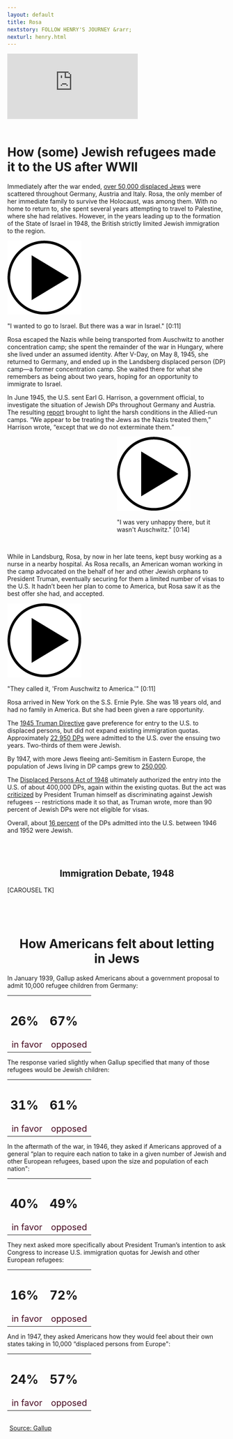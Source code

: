 ```yaml
---
layout: default
title: Rosa
nextstory: FOLLOW HENRY'S JOURNEY &rarr;
nexturl: henry.html
---
```

<div class="boxes" id="first">
<div class="video">
<iframe id="player1" src="https://player.vimeo.com/video/210800050?api=1&player_id=player1" frameborder="0" webkitallowfullscreen="" mozallowfullscreen="" allowfullscreen=""></iframe>
</div>
</div>

<div class="rosatext" id="second">
<br>
<h1>How (some) Jewish refugees made it to the US after WWII</h1>
<p>Immediately after the war ended, <a href="https://www.ushmm.org/wlc/en/article.php?ModuleId=10005418" target="_blank">over 50,000 displaced Jews</a> were scattered throughout Germany, Austria and Italy. Rosa, the only member of her immediate family to survive the Holocaust, was among them. With no home to return to, she spent several years attempting to travel to Palestine, where she had relatives. However, in the years leading up to the formation of the State of Israel in 1948, the British strictly limited Jewish immigration to the region. </p>
<audio id="clip1">
<source src="audio/rosa_israel.mp3" type="audio/mp3">
</audio>

<div class="audioboxwhite"><img class="play" src="images/Asset 1.png" onclick="play1()">

<p class="audioquotered">"I wanted to go to Israel. But there was a war in Israel." <span class="audiotime">[0:11]</span></p></div>


<p> Rosa escaped the Nazis while being transported from Auschwitz to another concentration camp; she spent the remainder of the war in Hungary, where she lived under an assumed identity. After V-Day, on May 8, 1945,  she returned to Germany, and ended up in the Landsberg displaced person (DP) camp—a former concentration camp. She waited there for what she remembers as being about two years, hoping for an opportunity to immigrate to Israel.</p>

<p>In June 1945, the U.S. sent Earl G. Harrison, a government official, to investigate the situation of Jewish DPs throughout Germany and Austria. The resulting <a href="https://www.ushmm.org/exhibition/displaced-persons/resourc1.htm" target="_blank">report</a> brought to light the harsh conditions in the Allied-run camps. “We appear to be treating the Jews as the Nazis treated them,” Harrison wrote, “except that we do not exterminate them.”</p>

<audio id="clip2">
<source src="audio/rosa_auschwitz.mp3" type="audio/mp3">
</audio>

<div class="audioboxwhite" style="margin-left:50%"><img class="play" src="images/Asset 1.png" onclick="play2()">
<p class="audioquotered">"I was very unhappy there, but it wasn't Auschwitz." <span class="audiotime">[0:14]</span></p></div>

<br style="clear:right;">
<p style="clear: right">While in Landsburg, Rosa, by now in her late teens, kept busy working as a nurse in a nearby hospital. As Rosa recalls, an American woman working in the camp advocated on the behalf of her and other Jewish orphans to President Truman, eventually securing for them a limited number of visas to the U.S. It hadn’t been her plan to come to America, but Rosa saw it as the best offer she had, and accepted. </p>

<audio id="clip3">
<source src="audio/rosa_america.mp3" type="audio/mp3">
</audio>
<div class="audioboxwhite"><img class="play" src="images/Asset 1.png" onclick="play3()">

<p class="audioquotered">"They called it, 'From Auschwitz to America.'" <span class="audiotime">[0:11]</span></p></div>

<p>Rosa arrived in New York on the S.S. Ernie Pyle. She was 18 years old, and had no family in America. But she had been given a rare opportunity.</p>

<p>The <a href="http://www.jewishvirtuallibrary.org/president-truman-statement-and-directive-on-displaced-persons-december-1945" target="_blank">1945 Truman Directive</a> gave preference for entry to the U.S. to displaced persons, but did not expand existing immigration quotas. Approximately <a href="https://www.ushmm.org/learn/timeline-of-events/1942-1945/truman-directive-on-immigrant-visas" target="_blank">22,950 DPs</a> were admitted to the U.S. over the ensuing two years. Two-thirds of them were Jewish. </p>                        

<p>By 1947, with more Jews fleeing anti-Semitism in Eastern Europe, the population of Jews living in DP camps grew to <a href="https://www.ushmm.org/outreach/en/media_nm.php?MediaId=377" target="_blank">250,000</a>.</p>

<p>The <a href="http://library.uwb.edu/Static/USimmigration/1948_displaced_persons_act.html" target="_blank">Displaced Persons Act of 1948</a> ultimately authorized the entry into the U.S. of about 400,000 DPs, again within the existing quotas. But the act was <a href="http://www.presidency.ucsb.edu/ws/?pid=12942" target="_blank">criticized</a> by President Truman himself as discriminating against Jewish refugees -- restrictions made it so that, as Truman wrote, more than 90 percent of Jewish DPs were not eligible for visas.</p>

<p>Overall, about <a href="https://books.google.com/books?id=raS9TqUFb94C&pg=PA161&lpg=PA161&dq=how+many+jews+admitted+to+us+truman+directive&source=bl&ots=T8p8Z4vFwn&sig=Hq2_M40C4SQjCOjHDgvcQLmLFRI&hl=en&sa=X&ved=0ahUKEwiyzvCkpKfTAhXoxYMKHeIfBggQ6AEISDAG#v=onepage&q=how%20many%20jews%20admitted%20to%20us%20truman%20directive&f=false" target="_blank">16 percent</a> of the DPs admitted into the U.S. between 1946 and 1952 were Jewish.</p>
<br>
<br>
<h2 style="text-align:center">Immigration Debate, 1948</h2>
<div id="carousel"> [CAROUSEL TK] </div>
<br> 
<br>


<div id="gallup">
<h1 style="text-align:center; size:3em; padding-left:4%; padding-right:4%; padding-top: 5%">How Americans felt about letting in Jews</h1>
<p class="gallup2">In January 1939, Gallup asked Americans about a government proposal to admit 10,000 refugee children from Germany:</p>
<table class="gallupnos">
	<tr>
		<td><h1 class="numeral">26%</h1></td>
		<td><h1 class="numeral">67%</h1></td>
	</tr>
	<tr>
		<td style="color:#450920; text-align:right; font-size:20px">in favor</td>
		<td style="color:#450920; text-align:right; font-size:20px">opposed</td>
	</tr>
</table>
<p class="gallup2">The response varied slightly when Gallup specified that many of those refugees would be Jewish children:</p>
<table class="gallupnos">
	<tr>
		<td><h1 class="numeral">31%</h1></td>
		<td><h1 class="numeral">61%</h1></td>
	</tr>
	<tr>
		<td style="color:#450920; text-align:right; font-size:20px">in favor</td>
		<td style="color:#450920; text-align:right; font-size:20px">opposed</td>
	</tr>
</table>
<p class="gallup2">In the aftermath of the war, in 1946, they asked if Americans approved of a general “plan to require each nation to take in a given number of Jewish and other European refugees, based upon the size and population of each nation":</p>
<table class="gallupnos">
	<tr>
		<td><h1 class="numeral">40%</h1></td>
		<td><h1 class="numeral">49%</h1></td>
	</tr>
	<tr>
		<td style="color:#450920; text-align:right; font-size:20px">in favor</td>
		<td style="color:#450920; text-align:right; font-size:20px">opposed</td>
	</tr>
</table>
<p class="gallup2">They next asked more specifically about President Truman’s intention to ask Congress to increase U.S. immigration quotas for Jewish and other European refugees:
</p>
<table class="gallupnos">
	<tr>
		<td><h1 class="numeral">16%</h1></td>
		<td><h1 class="numeral">72%</h1></td>
	</tr>
	<tr>
		<td style="color:#450920; text-align:right; font-size:20px">in favor</td>
		<td style="color:#450920; text-align:right; font-size:20px">opposed</td>
	</tr>
</table>
<p class="gallup2">And in 1947, they asked Americans how they would feel about their own states taking in 10,000 “displaced persons from Europe":
</p>
<table class="gallupnos">
	<tr>
		<td><h1 class="numeral">24%</h1></td>
		<td><h1 class="numeral">57%</h1></td>
	</tr>
	<tr>
		<td style="color:#450920; text-align:right; font-size:20px">in favor</td>
		<td style="color:#450920; text-align:right; font-size:20px">opposed</td>
	</tr>
</table>
<br>
<a class="source" style="padding-left: 5px; text-decoration: underline;" href="http://www.gallup.com/opinion/polling-matters/186716/historical-review-americans-views-refugees-coming.aspx">Source: Gallup</a>
</div>
<br>

<script>
$(function() {
  var iframe = $('#player1')[0];
  var player = $f(iframe);

  // When the player is ready, add listeners for pause, finish, and playProgress
  player.addEvent('ready', function() {        
      player.addEvent('finish', finishVideoOne);
  });

  function finishVideoOne(id) {
    scroll2();
  }
});
</script>
<script>
var playing = false;
function play1(){
var audio = document.getElementById("clip1");
 var src = this.src;
if (playing == false) {
        audio.play();
        playing = true;
        audio.currentTime = 0;
    } else {
        audio.pause();
        playing = false;
    }
}
              
function play2(){
       var audio = document.getElementById("clip2");
       if (playing == false) {
        audio.play();
        playing = true;
        audio.currentTime = 0;
    } else {
        audio.pause();
        playing = false;
    }
}
function play3(){
       var audio = document.getElementById("clip3");
       if (playing == false) {
        audio.play();
        playing = true;
        audio.currentTime = 0;
    } else {
        audio.pause();
        playing = false;
    }
}
</script>

